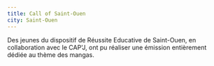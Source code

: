 ```yaml
---
title: Call of Saint-Ouen
city: Saint-Ouen
---
```


Des jeunes du dispositif de Réussite Educative de Saint-Ouen, en collaboration avec le CAP'J, ont pu réaliser une émission entièrement dédiée au thème des mangas.

